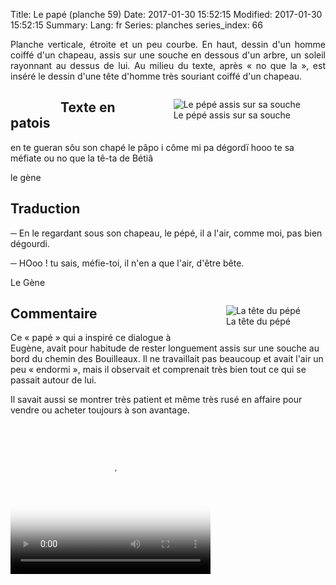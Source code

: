 Title: Le papé (planche 59)
Date: 2017-01-30 15:52:15
Modified: 2017-01-30 15:52:15
Summary: 
Lang: fr
Series: planches
series_index: 66

<p style="text-align:justify;">Planche verticale, étroite et un peu
courbe. En haut, dessin d'un homme coiffé d'un chapeau, assis sur une
souche en dessous d'un arbre, un soleil rayonnant au dessus de lui. Au
milieu du texte, après « no que la », est inséré le dessin d'une tête
d'homme très souriant coiffé d'un chapeau.</p>

<figure class="image-block" style="float: right;">
  <img alt="Le pépé assis sur sa souche" src="{static}/images/planche_59_dessin_haut.png">
  <figcaption style="max-width: 315px">Le pépé assis sur sa souche</figcaption>
</figure>

<figure class="image-block" style="float: left;">
  <img alt="" src="{static}/images/planche_59-2.png">
  <figcaption style="max-width: 183px"></figcaption>
</figure>

## Texte en patois

en te gueran sôu son chapé le pâpo i côme mi pa dégordï hooo te sa
méfiate ou no que la tê-ta de Bétiâ

le gène

## Traduction

─ En le regardant sous son chapeau, le pépé, il a l'air, comme moi,
  pas bien dégourdi.

─ HOoo ! tu sais, méfie-toi, il n'en a que l'air, d'être bête.

Le Gène

<figure class="image-block" style="float: right;">
  <img alt="La tête du pépé" src="{static}/images/planche_59_dessin_bas.png">
  <figcaption style="max-width: 350px">La tête du pépé</figcaption>
</figure>

## Commentaire

Ce « papé » qui a inspiré ce dialogue à Eugène, avait pour habitude de
rester longuement assis sur une souche au bord du chemin des
Bouilleaux. Il ne travaillait pas beaucoup et avait l'air un peu
« endormi », mais il observait et comprenait très bien tout ce qui se
passait autour de lui.

Il savait aussi se montrer très patient et même très rusé en affaire
pour vendre ou acheter toujours à son avantage.


<video width="320" height="240" controls
  poster="{static}/images/thumbnails/video_59.jpg">
  <source src="https://d1njpgd0ygatdn.cloudfront.net/video_59.mp4" type="video/mp4">
</video>
